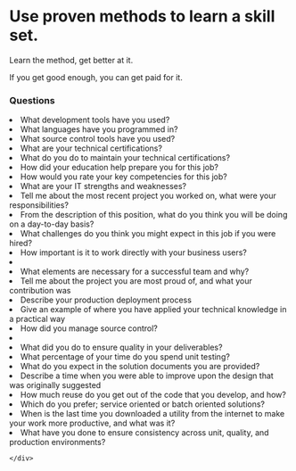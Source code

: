 <!DOCTYPE html>
<html>

<body>

<h1>Use proven methods to learn a skill set.</h1>
<p>Learn the method, get better at it.</p>
<p>If you get good enough, you can get paid for it.</p>
<div class="container">
  <div class="row">
    <div class="col-sm-4">
      <h3>Questions</h3>
      <li>	 What development tools have you used?	</li>
<li>	 What languages have you programmed in?	</li>
<li>	 What source control tools have you used?	</li>
<li>	 What are your technical certifications?	</li>
<li>	 What do you do to maintain your technical certifications?	</li>
<li>	 How did your education help prepare you for this job?	</li>
<li>	 How would you rate your key competencies for this job?	</li>
<li>	 What are your IT strengths and weaknesses?	</li>
<li>	 Tell me about the most recent project you worked on,  what were your responsibilities?	</li>
<li>	 From the description of this position, what do you think you will be doing on a day-to-day basis?	</li>
<li>	 What challenges do you think you might expect in this job if you were hired?	</li>
<li>	 How important is it to work directly with your business users?	</li>
<li>		</li>
<li>	 What elements are necessary for a successful team and why?	</li>
<li>	 Tell me about the project you are most proud of, and what your contribution was	</li>
<li>	 Describe your production deployment process	</li>
<li>	 Give an example of where you have applied your technical knowledge in a practical way	</li>
<li>	 How did you manage source control?	</li>
<li>		</li>
<li>	 What did you do to ensure quality in your deliverables?	</li>
<li>	 What percentage of your time do you spend unit testing?	</li>
<li>	 What do you expect in the solution documents you are provided?	</li>
<li>	 Describe a time when you were able to improve upon the design that was originally suggested	</li>
<li>	 How much reuse do you get out of the code that you develop, and how?	</li>
<li>	 Which do you prefer; service oriented or batch oriented solutions?	</li>
<li>	 When is the last time you downloaded a utility from the internet to make your work more productive, and what was it?	</li>
<li>	 What have you done to ensure consistency across unit, quality, and production environments?	</li>

    </div>
</body>
</html>
